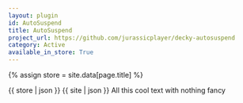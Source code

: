 ```yaml
---
layout: plugin
id: AutoSuspend
title: AutoSuspend
project_url: https://github.com/jurassicplayer/decky-autosuspend
category: Active
available_in_store: True
---
```

{% assign store = site.data[page.title] %}

{{ store | json }}
{{ site | json }}
All this cool text with nothing fancy